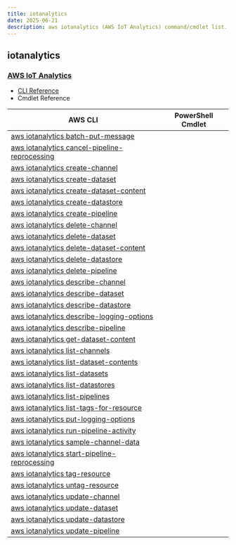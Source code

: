 ```yaml
---
title: iotanalytics
date: 2025-06-21
description: aws iotanalytics (AWS IoT Analytics) command/cmdlet list.
---
```


## iotanalytics

### [AWS IoT Analytics](https://aws.amazon.com/iot/)

* [CLI Reference](https://awscli.amazonaws.com/v2/documentation/api/latest/reference/iotanalytics/index.html)
* Cmdlet Reference

|AWS CLI|PowerShell Cmdlet|
|----|----|
|[aws iotanalytics batch-put-message](https://awscli.amazonaws.com/v2/documentation/api/latest/reference/iotanalytics/batch-put-message.html)||
|[aws iotanalytics cancel-pipeline-reprocessing](https://awscli.amazonaws.com/v2/documentation/api/latest/reference/iotanalytics/cancel-pipeline-reprocessing.html)||
|[aws iotanalytics create-channel](https://awscli.amazonaws.com/v2/documentation/api/latest/reference/iotanalytics/create-channel.html)||
|[aws iotanalytics create-dataset](https://awscli.amazonaws.com/v2/documentation/api/latest/reference/iotanalytics/create-dataset.html)||
|[aws iotanalytics create-dataset-content](https://awscli.amazonaws.com/v2/documentation/api/latest/reference/iotanalytics/create-dataset-content.html)||
|[aws iotanalytics create-datastore](https://awscli.amazonaws.com/v2/documentation/api/latest/reference/iotanalytics/create-datastore.html)||
|[aws iotanalytics create-pipeline](https://awscli.amazonaws.com/v2/documentation/api/latest/reference/iotanalytics/create-pipeline.html)||
|[aws iotanalytics delete-channel](https://awscli.amazonaws.com/v2/documentation/api/latest/reference/iotanalytics/delete-channel.html)||
|[aws iotanalytics delete-dataset](https://awscli.amazonaws.com/v2/documentation/api/latest/reference/iotanalytics/delete-dataset.html)||
|[aws iotanalytics delete-dataset-content](https://awscli.amazonaws.com/v2/documentation/api/latest/reference/iotanalytics/delete-dataset-content.html)||
|[aws iotanalytics delete-datastore](https://awscli.amazonaws.com/v2/documentation/api/latest/reference/iotanalytics/delete-datastore.html)||
|[aws iotanalytics delete-pipeline](https://awscli.amazonaws.com/v2/documentation/api/latest/reference/iotanalytics/delete-pipeline.html)||
|[aws iotanalytics describe-channel](https://awscli.amazonaws.com/v2/documentation/api/latest/reference/iotanalytics/describe-channel.html)||
|[aws iotanalytics describe-dataset](https://awscli.amazonaws.com/v2/documentation/api/latest/reference/iotanalytics/describe-dataset.html)||
|[aws iotanalytics describe-datastore](https://awscli.amazonaws.com/v2/documentation/api/latest/reference/iotanalytics/describe-datastore.html)||
|[aws iotanalytics describe-logging-options](https://awscli.amazonaws.com/v2/documentation/api/latest/reference/iotanalytics/describe-logging-options.html)||
|[aws iotanalytics describe-pipeline](https://awscli.amazonaws.com/v2/documentation/api/latest/reference/iotanalytics/describe-pipeline.html)||
|[aws iotanalytics get-dataset-content](https://awscli.amazonaws.com/v2/documentation/api/latest/reference/iotanalytics/get-dataset-content.html)||
|[aws iotanalytics list-channels](https://awscli.amazonaws.com/v2/documentation/api/latest/reference/iotanalytics/list-channels.html)||
|[aws iotanalytics list-dataset-contents](https://awscli.amazonaws.com/v2/documentation/api/latest/reference/iotanalytics/list-dataset-contents.html)||
|[aws iotanalytics list-datasets](https://awscli.amazonaws.com/v2/documentation/api/latest/reference/iotanalytics/list-datasets.html)||
|[aws iotanalytics list-datastores](https://awscli.amazonaws.com/v2/documentation/api/latest/reference/iotanalytics/list-datastores.html)||
|[aws iotanalytics list-pipelines](https://awscli.amazonaws.com/v2/documentation/api/latest/reference/iotanalytics/list-pipelines.html)||
|[aws iotanalytics list-tags-for-resource](https://awscli.amazonaws.com/v2/documentation/api/latest/reference/iotanalytics/list-tags-for-resource.html)||
|[aws iotanalytics put-logging-options](https://awscli.amazonaws.com/v2/documentation/api/latest/reference/iotanalytics/put-logging-options.html)||
|[aws iotanalytics run-pipeline-activity](https://awscli.amazonaws.com/v2/documentation/api/latest/reference/iotanalytics/run-pipeline-activity.html)||
|[aws iotanalytics sample-channel-data](https://awscli.amazonaws.com/v2/documentation/api/latest/reference/iotanalytics/sample-channel-data.html)||
|[aws iotanalytics start-pipeline-reprocessing](https://awscli.amazonaws.com/v2/documentation/api/latest/reference/iotanalytics/start-pipeline-reprocessing.html)||
|[aws iotanalytics tag-resource](https://awscli.amazonaws.com/v2/documentation/api/latest/reference/iotanalytics/tag-resource.html)||
|[aws iotanalytics untag-resource](https://awscli.amazonaws.com/v2/documentation/api/latest/reference/iotanalytics/untag-resource.html)||
|[aws iotanalytics update-channel](https://awscli.amazonaws.com/v2/documentation/api/latest/reference/iotanalytics/update-channel.html)||
|[aws iotanalytics update-dataset](https://awscli.amazonaws.com/v2/documentation/api/latest/reference/iotanalytics/update-dataset.html)||
|[aws iotanalytics update-datastore](https://awscli.amazonaws.com/v2/documentation/api/latest/reference/iotanalytics/update-datastore.html)||
|[aws iotanalytics update-pipeline](https://awscli.amazonaws.com/v2/documentation/api/latest/reference/iotanalytics/update-pipeline.html)||

